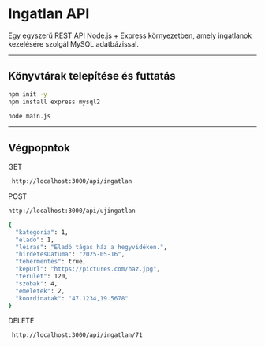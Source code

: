 #  Ingatlan API

Egy egyszerű REST API Node.js + Express környezetben, amely ingatlanok kezelésére szolgál MySQL adatbázissal.

---

## Könyvtárak telepítése és futtatás

```bash
npm init -y
npm install express mysql2
```
```bash
node main.js
```
---

## Végpopntok
GET 
```bash
 http://localhost:3000/api/ingatlan
```
POST 
```bash
http://localhost:3000/api/ujingatlan
```

```bash
{
  "kategoria": 1,
  "elado": 1,
  "leiras": "Eladó tágas ház a hegyvidéken.",
  "hirdetesDatuma": "2025-05-16",
  "tehermentes": true,
  "kepUrl": "https://pictures.com/haz.jpg",
  "terulet": 120,
  "szobak": 4,
  "emeletek": 2,
  "koordinatak": "47.1234,19.5678"
}
```

DELETE 
```bash
 http://localhost:3000/api/ingatlan/71
```
